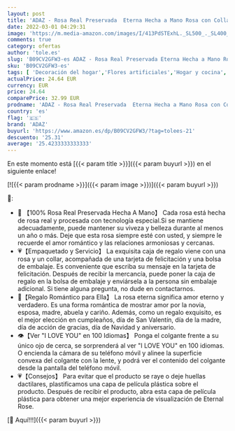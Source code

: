 ```yaml
---
layout: post
title: 'ADAZ - Rosa Real Preservada  Eterna Hecha a Mano Rosa con Collar  Regalos para Tu Novia Originales  Románticos Regalo para Mujer para Día de San Valentín Aniversario Día de la Madre Bodas Cumpleaños Navidad'
date: 2022-03-01 04:29:31
image: 'https://m.media-amazon.com/images/I/413PdSTExhL._SL500_._SL400_.jpg'
comments: true
category: ofertas
author: 'tole.es'
slug: 'B09CV2GFW3-es ADAZ - Rosa Real Preservada Eterna Hecha a Mano Rosa con...'
sku: 'B09CV2GFW3-es'
tags: [ 'Decoración del hogar','Flores artificiales','Hogar y cocina','Plantas y flores artificiales','adaz','navidad', ]
actualPrice: 24.64 EUR
currency: EUR
price: 24.64
comparePrice: 32.99 EUR
prodname: 'ADAZ - Rosa Real Preservada  Eterna Hecha a Mano Rosa con Collar  Regalos para Tu Novia Originales  Románticos Regalo para Mujer para Día de San Valentín Aniversario Día de la Madre Bodas Cumpleaños Navidad'
country: 'es'
flag: '🇪🇸'
brand: 'ADAZ'
buyurl: 'https://www.amazon.es/dp/B09CV2GFW3/?tag=tolees-21'
descuento: '25.31'
average: '25.4233333333333'
---
```


En este momento está [{{< param title >}}]({{< param buyurl >}}) en el siguiente enlace!

[![{{< param prodname >}}]({{< param image >}})]({{< param buyurl >}})

🔎:

- 🌹 【100% Rosa Real Preservada Hecha A Mano】 Cada rosa está hecha de rosa real y procesada con tecnología especial.Si se mantiene adecuadamente, puede mantener su viveza y belleza durante al menos un año o más. Deje que esta rosa siempre esté con usted, y siempre le recuerde el amor romántico y las relaciones armoniosas y cercanas.
- 💗【Empaquetado y Servicio】 La exquisita caja de regalo viene con una rosa y un collar, acompañada de una tarjeta de felicitación y una bolsa de embalaje. Es conveniente que escriba su mensaje en la tarjeta de felicitación. Después de recibir la mercancía, puede poner la caja de regalo en la bolsa de embalaje y enviársela a la persona sin embalaje adicional. Si tiene alguna pregunta, no dude en contactarnos.
- 🎁【Regalo Romántico para Ella】 La rosa eterna significa amor eterno y verdadero. Es una forma romántica de mostrar amor por la novia, esposa, madre, abuela y cariño. Además, como un regalo exquisito, es el mejor elección en cumpleaños, día de San Valentín, día de la madre, día de acción de gracias, día de Navidad y aniversario.
- 👁【Ver "I LOVE YOU" en 100 Idiomas】 Ponga el colgante frente a su único ojo de cerca, se sorprenderá al ver "I LOVE YOU" en 100 idiomas. O encienda la cámara de su teléfono móvil y alinee la superficie convexa del colgante con la lente, y podrá ver el contenido del colgante desde la pantalla del teléfono móvil.
- 💗【Consejos】 Para evitar que el producto se raye o deje huellas dactilares, plastificamos una capa de película plástica sobre el producto. Después de recibir el producto, abra esta capa de película plástica para obtener una mejor experiencia de visualización de Eternal Rose.

[🛒 Aquí!!!]({{< param buyurl >}})
